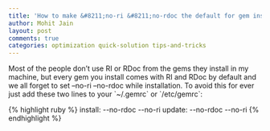 ```yaml
---
title: 'How to make &#8211;no-ri &#8211;no-rdoc the default for gem install?'
author: Mohit Jain
layout: post
comments: true
categories: optimization quick-solution tips-and-tricks
---
```


Most of the people don’t use RI or RDoc from the gems they install in my machine, but every gem you install comes with RI and RDoc by default and we all forget to set –no-ri –no-rdoc while installation. To avoid this for ever just add these two lines to your \`~/.gemrc\` or \`/etc/gemrc\`:

{% highlight ruby %}
install: --no-rdoc --no-ri
update:  --no-rdoc --no-ri
{% endhighlight %}
